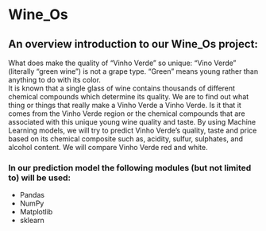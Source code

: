 # Wine_Os

## An overview introduction to our Wine_Os project:
What does make the quality of “Vinho Verde” so unique:
“Vino Verde” (literally “green wine”) is not a grape type. “Green” means young rather than anything to do with its color.  
It is known that a single glass of wine contains thousands of different chemical compounds which determine its quality. We are to find out what thing or things that really make a Vinho Verde a Vinho Verde.  Is it that it comes from the Vinho Verde region or the chemical compounds that are associated with this unique young wine quality and taste.
By using Machine Learning models, we will try to predict Vinho Verde’s quality, taste and price based on its chemical composite such as, acidity, sulfur, sulphates, and alcohol content.  We will compare Vinho Verde red and white. 

### In our prediction model the following modules (but not limited to) will be used:
- Pandas
- NumPy
- Matplotlib
- sklearn

